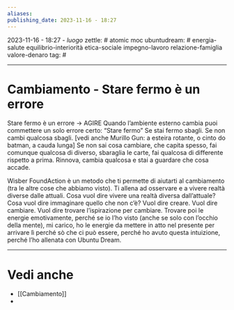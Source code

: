 ```yaml
---
aliases: 
publishing_date: 2023-11-16 - 18:27
---
```

2023-11-16 - 18:27 - *luogo*
zettle: # atomic moc
ubuntudream: # energia-salute equilibrio-interiorità etica-sociale impegno-lavoro relazione-famiglia valore-denaro 
tag: #

---
# Cambiamento - Stare fermo è un errore
Stare fermo è un errore → AGIRE
Quando l’ambiente esterno cambia puoi commettere un solo errore certo: “Stare fermo”
Se stai fermo sbagli. Se non cambi qualcosa sbagli.
[vedi anche Murillo Gun: a esteira rotante, o cinto do batman, a cauda lunga]
Se non sai cosa cambiare, che capita spesso, fai comunque qualcosa di diverso, sbaraglia le carte, fai qualcosa di differente rispetto a prima. Rinnova, cambia qualcosa e stai a guardare che cosa accade. 

Wisber FoundAction è un metodo che ti permette di aiutarti al cambiamento (tra le altre cose che abbiamo visto). Ti allena ad osservare e a vivere realtà diverse dalle attuali. Cosa vuol dire vivere una realtà diversa dall’attuale? Cosa vuol dire immaginare quello che non c’è?
Vuol dire creare. Vuol dire cambiare. Vuol dire trovare l’ispirazione per cambiare. Trovare poi le energie emotivamente, perché se io l’ho visto (anche se solo con l’occhio della mente), mi carico, ho le energie da mettere in atto nel presente per arrivare lì perché sò che ci può essere, perché ho avuto questa intuizione, perché l’ho allenata con Ubuntu Dream.



---
# Vedi anche
- [[Cambiamento]]
- 